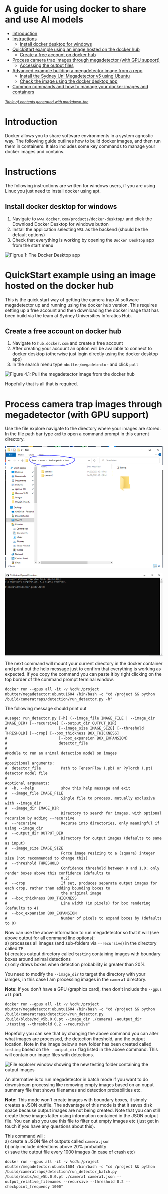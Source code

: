 # A guide for using docker to share and use AI models  

- [Introduction](#introduction)
- [Instructions](#instructions)
  * [Install docker desktop for windows](#install-docker-desktop-for-windows)
- [QuickStart example using an image hosted on the docker hub](#quickstart-example-using-an-image-hosted-on-the-docker-hub)
  * [Create a free account on docker hub](#create-a-free-account-on-docker-hub)
- [Process camera trap images through megadetector (with GPU support)](#process-camera-trap-images-through-megadetector--with-gpu-support-)
  * [Accessing the output files](#accessing-the-output-files)
- [Advanced example building a megadetector image from a repo](#advanced-example-building-a-megadetector-image-from-a-repo)
  * [Install the Sydney Uni Megadetector v5 using Ubuntu](#install-the-sydney-uni-megadetector-v5-using-ubuntu)
  * [Check the image using the docker desktop app](#check-the-image-using-the-docker-desktop-app)
- [Common commands and how to manage your docker images and containers](#common-commands-and-how-to-manage-your-docker-images-and-containers)

<small><i><a href='http://ecotrust-canada.github.io/markdown-toc/'>Table of contents generated with markdown-toc</a></i></small>


# Introduction  
Docker allows you to share software environments in a system agnostic way. The following guide outlines how to build docker images, and then run them in containers. It also includes some key commands to manage your docker images and contains.  

# Instructions  
The following instructions are written for windows users, if you are using Linux you just need to install docker using apt.  

## Install docker desktop for windows  
1. Navigate to `www.docker.com/products/docker-desktop/` and click the Download Docker Desktop for windows button  
2. Install the application selecting `WSL` as the backend (should be the default options)   
3. Check that everything is working by opening the `Docker Desktop` app from the start menu  

![Figrue 1: The Docker Desktop app](images/figure4.png)  

# QuickStart example using an image hosted on the docker hub
This is the quick start way of getting the camera trap AI software megadetector up and running using the docker hub version. This requires setting up a free account and then downloading the docker image that has been build via the team at Sydney Universities Inforatics Hub.  

## Create a free account on docker hub
1. Navigate to `hub.docker.com` and create a free account  
2. After creating your account an option will be available to connect to docker desktop (otherwise just login directly using the docker desktop app)  
3. In the search menu type `nbutter/megadetector` and click `pull`

![Figure 4.1: Pull the megadetector image from the docker hub](images/figure4.1.png)    

Hopefully that is all that is required.  

# Process camera trap images through megadetector (with GPU support)  
Use the file explore navigate to the directory where your images are stored. In the file path bar type 
`cmd` to open a command prompt in this current directory.  

![Type "cmd" in the file explorer window to open a terminal in the currnet directory](images/folder.PNG)

![The command prompt should open in the directroy containing your images](images/terminal.png) 

The next command will mount your current directory in the docker container and print out the help message 
just to confirm that everything is working as expected. If you copy the command you can paste it by right clicking
on the top border of the command prompt terminal window.  

```
docker run --gpus all -it -v %cd%:/project nbutter/megadetector:ubuntu1604 /bin/bash -c "cd /project && python /build/cameratraps/detection/run_detector.py -h"
```
The following message should print out
```
#usage: run_detector.py [-h] (--image_file IMAGE_FILE | --image_dir IMAGE_DIR) [--recursive] [--output_dir OUTPUT_DIR]
#                       [--image_size IMAGE_SIZE] [--threshold THRESHOLD] [--crop] [--box_thickness BOX_THICKNESS]
#                       [--box_expansion BOX_EXPANSION]
#                       detector_file
#
#Module to run an animal detection model on images
#
#positional arguments:
#  detector_file         Path to TensorFlow (.pb) or PyTorch (.pt) detector model file
#
#optional arguments:
#  -h, --help            show this help message and exit
#  --image_file IMAGE_FILE
#                        Single file to process, mutually exclusive with --image_dir
#  --image_dir IMAGE_DIR
#                        Directory to search for images, with optional recursion by adding --recursive
#  --recursive           Recurse into directories, only meaningful if using --image_dir
#  --output_dir OUTPUT_DIR
#                        Directory for output images (defaults to same as input)
#  --image_size IMAGE_SIZE
#                        Force image resizing to a (square) integer size (not recommended to change this)
#  --threshold THRESHOLD
#                        Confidence threshold between 0 and 1.0; only render boxes above this confidence (defaults to
#                        0.2)
#  --crop                If set, produces separate output images for each crop, rather than adding bounding boxes to
#                        the original image
#  --box_thickness BOX_THICKNESS
#                        Line width (in pixels) for box rendering (defaults to 4)
#  --box_expansion BOX_EXPANSION
#                        Number of pixels to expand boxes by (defaults to 0)
```

Now can use the above information to run megadetector so that it will (see above output for all command line options):  
a) processes all images (and sub-folders via `--recursive`) in the directory called `TP`  
b) creates output directory called `testing` containing images with boundary boxes around animal detections    
c) only draws boxes when detection probability is greater than 20%  

You need to modify the `--image_dir` to target the directory with your iamges, in this case I am processing
images in the `camera1` directory.  

**Note:** If you don't have a GPU (graphics card), then don't include the `--gpus all` part.    

```
docker run --gpus all -it -v %cd%:/project nbutter/megadetector:ubuntu1604 /bin/bash -c "cd /project && python /build/cameratraps/detection/run_detector.py /build/blobs/md_v5b.0.0.pt --image_dir ./camera1 -aoutput_dir ./testing --threshold 0.2 --recursive"
```

Hopefully you can see that by changing the above command you can alter what images are processed, the detection threshold, and the output location. Note in the image below a new folder has been created called `testing` based on the `--output_dir` flag listed in the above command. This will contain our image files with detections.  

![File explorer window showing the new testing folder containing the output images](images/figurex3.png)

An alternative is to run megadetector in batch mode if you want to do downstream processing like removing empty images based on an ouput summary file that shows filenames and detection probabilities etc.  

**Note:** This mode won't create images with boundary boxes, it simply creates a JSON outfile. The advantage of this mode is that it saves disk space because output images are not being created. Note that you can still create these images latter using information contained in the JSON output file. You can also you use this file to filter out empty images etc (just get in touch if you have any questions about this).  

This command will:  
a) create a JSON file of outputs called `camera.json`  
b) only include detections above 20% probability  
c) save the output file every 1000 images (in case of crash etc)

```
docker run --gpus all -it -v %cd%:/project nbutter/megadetector:ubuntu1604 /bin/bash -c "cd /project && python /build/cameratraps/detection/run_detector_batch.py /build/blobs/md_v5b.0.0.pt ./camera1 camera1.json --output_relative_filenames --recursive --threshold 0.2 --checkpoint_frequency 1000"
```
